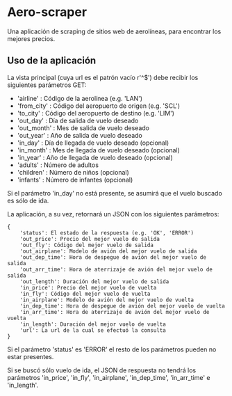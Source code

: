 Aero-scraper
============

Una aplicación de scraping de sitios web de aerolíneas, para encontrar los mejores precios.

Uso de la aplicación
--------------------

La vista principal (cuya url es el patrón vacío r'^$') debe recibir los siguientes parámetros GET:

* 'airline' : Código de la aerolínea (e.g. 'LAN')
* 'from_city' : Código del aeropuerto de origen (e.g. 'SCL')
* 'to_city' : Código del aeropuerto de destino (e.g. 'LIM')
* 'out_day' : Día de salida de vuelo deseado
* 'out_month' : Mes de salida de vuelo deseado
* 'out_year' : Año de salida de vuelo deseado
* 'in_day' : Día de llegada de vuelo deseado (opcional)
* 'in_month' : Mes de llegada de vuelo deseado (opcional)
* 'in_year' : Año de llegada de vuelo deseado (opcional)
* 'adults' : Número de adultos
* 'children' : Número de niños (opcional)
* 'infants' : Número de infantes (opcional)

Si el parámetro 'in_day' no está presente, se asumirá que el vuelo buscado es sólo de ida.

La aplicación, a su vez, retornará un JSON con los siguientes parámetros:

	{
		'status': El estado de la respuesta (e.g. 'OK', 'ERROR')
		'out_price': Precio del mejor vuelo de salida
		'out_fly': Código del mejor vuelo de salida
		'out_airplane': Modelo de avión del mejor vuelo de salida
		'out_dep_time': Hora de despegue de avión del mejor vuelo de salida
		'out_arr_time': Hora de aterrizaje de avión del mejor vuelo de salida
		'out_length': Duración del mejor vuelo de salida
		'in_price': Precio del mejor vuelo de vuelta
		'in_fly': Código del mejor vuelo de vuelta
		'in_airplane': Modelo de avión del mejor vuelo de vuelta
		'in_dep_time': Hora de despegue de avión del mejor vuelo de vuelta
		'in_arr_time': Hora de aterrizaje de avión del mejor vuelo de vuelta
		'in_length': Duración del mejor vuelo de vuelta
		'url': La url de la cual se efectuó la consulta
	}

Si el parámetro 'status' es 'ERROR' el resto de los parámetros pueden no estar presentes.

Si se buscó sólo vuelo de ida, el JSON de respuesta no tendrá los parámetros 'in_price', 'in_fly', 'in_airplane', 'in_dep_time', 'in_arr_time' e 'in_length'.
